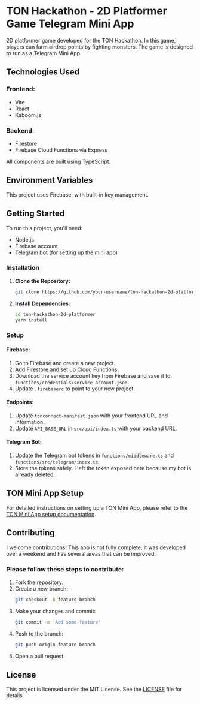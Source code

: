 # TON Hackathon - 2D Platformer Game Telegram Mini App

2D platformer game developed for the TON Hackathon. In this game, players can farm airdrop points by fighting monsters. The game is designed to run as a Telegram Mini App.

## Technologies Used

### Frontend:
- Vite
- React
- Kaboom.js

### Backend:
- Firestore
- Firebase Cloud Functions via Express

All components are built using TypeScript.

## Environment Variables

This project uses Firebase, with built-in key management.

## Getting Started

To run this project, you'll need:
- Node.js
- Firebase account
- Telegram bot (for setting up the mini app)

### Installation

1. **Clone the Repository:**
    ```bash
    git clone https://github.com/your-username/ton-hackathon-2d-platformer.git
    ```

2. **Install Dependencies:**
    ```bash
    cd ton-hackathon-2d-platformer
    yarn install
    ```

### Setup

#### Firebase:
1. Go to Firebase and create a new project.
2. Add Firestore and set up Cloud Functions.
3. Download the service account key from Firebase and save it to `functions/credentials/service-account.json`.
4. Update `.firebaserc` to point to your new project.

#### Endpoints:
1. Update `tonconnect-manifest.json` with your frontend URL and information.
2. Update `API_BASE_URL` in `src/api/index.ts` with your backend URL.

#### Telegram Bot:
1. Update the Telegram bot tokens in `functions/middleware.ts` and `functions/src/telegram/index.ts`.
2. Store the tokens safely. I left the token exposed here because my bot is already deleted.

## TON Mini App Setup

For detailed instructions on setting up a TON Mini App, please refer to the [TON Mini App setup documentation](https://docs.ton.org/develop/dapps/).

## Contributing

I welcome contributions! This app is not fully complete; it was developed over a weekend and has several areas that can be improved.

### Please follow these steps to contribute:

1. Fork the repository.
2. Create a new branch:
    ```bash
    git checkout -b feature-branch
    ```
3. Make your changes and commit:
    ```bash
    git commit -m 'Add some feature'
    ```
4. Push to the branch:
    ```bash
    git push origin feature-branch
    ```
5. Open a pull request.

## License

This project is licensed under the MIT License. See the [LICENSE](LICENSE) file for details.

